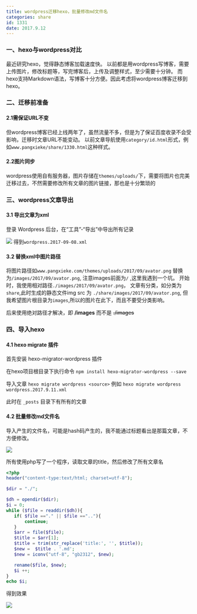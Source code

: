 ```yaml
---
title: wordpress迁移hexo，批量修改md文件名
categories: share
id: 1331
date: 2017.9.12 
---
```


### 一、hexo与wordpress对比
最近研究hexo，觉得静态博客加载速度快。
以前都是用wordpress写博客，需要上传图片，修改标题等，写完博客后，上传及调整样式，至少需要十分钟。
而hexo支持Markdown语法，写博客十分方便。因此考虑将wordpress博客迁移到hexo。

### 二、迁移前准备
#### 2.1需保证URL不变
但wordpress博客已经上线两年了，虽然流量不多，但是为了保证百度收录不会受影响，迁移时文章URL不能变动。
以前文章导航使用`category/id.html`形式，例如`www.pangxieke/share/1330.html`这种样式。

#### 2.2图片同步
wordpress使用自有服务器，图片存储在`themes/uploads/`下，需要将图片也完美迁移过去，不然需要修改所有文章的图片链接，那也是十分繁琐的

### 三、wordpress文章导出
#### 3.1 导出文章为xml
登录 Wordpress 后台，在“工具”-“导出”中导出所有记录

![](/images/2017/09/wordpress_out.png)
得到`wordpress.2017-09-08.xml`

#### 3.2 替换xml中图片路径
将图片路径如`www.pangxieke.com/themes/uploads/2017/09/avator.png` 替换为`/images/2017/09/avator.png`, 注意images前面为`/` ,这里我遇到一个坑。
开始时，我使用相对路径`./images/2017/09/avator.png`， 文章有分类，如分类为`share`,此时生成的静态文件img src 为 `./share/images/2017/09/avator.png`, 但我希望图片根目录为`images`,所以的图片在此下，而且不要受分类影响。

后来使用绝对路径才解决，即 **/images**  而不是 ~~./images~~

### 四、导入hexo

#### 4.1 hexo migrate 插件

首先安装 hexo-migrator-wordpress 插件

在hexo项目根目录下执行命令
`npm install hexo-migrator-wordpress --save`

导入文章
`hexo migrate wordpress <source>`
例如
`hexo migrate wordpress wordpress.2017.9.11.xml`

此时在 `_posts` 目录下有所有的文章

#### 4.2 批量修改md文件名
导入产生的文件名，可能是hash码产生的，我不能通过标题看出是那篇文章，不方便修改。

![](/images/2017/09/md_title.png)

所有使用php写了一个程序，读取文章的title，然后修改了所有文章名
 ```php
 <?php
header("content-type:text/html; charset=utf-8");

$dir = "./";

$dh = opendir($dir);
$i = 0;
while ($file = readdir($dh)){
    if( $file =="." || $file ==".."){
        continue;
    }
    $arr = file($file);
    $title = $arr[1];
    $title = trim(str_replace('title:', '', $title));
    $new =  $title . '.md';
    $new = iconv("utf-8", "gb2312", $new);

    rename($file, $new);
    $i ++;
}
echo $i;
```

得到效果

![](/images/2017/09/md_new.png)

